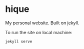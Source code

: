 # hique

My personal website. Built on jekyll.

To run the site on local machine:

    jekyll serve
